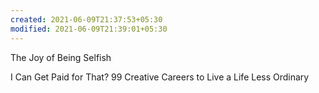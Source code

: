 ```yaml
---
created: 2021-06-09T21:37:53+05:30
modified: 2021-06-09T21:39:01+05:30
---
```


The Joy of Being Selfish


I Can Get Paid for That? 99 Creative Careers to Live a Life Less Ordinary
